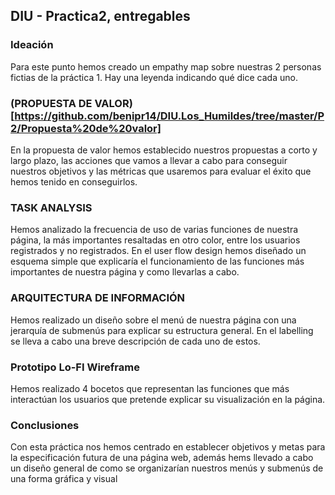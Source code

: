 ## DIU - Practica2, entregables

### Ideación 
  Para este punto hemos creado un empathy map sobre nuestras 2 personas fictias de la práctica 1. Hay una leyenda indicando qué dice cada uno.


### (PROPUESTA DE VALOR)[https://github.com/benipr14/DIU.Los_Humildes/tree/master/P2/Propuesta%20de%20valor]
  En la propuesta de valor hemos establecido nuestros propuestas a corto y largo plazo, las acciones que vamos a llevar a cabo para conseguir nuestros objetivos y las métricas que usaremos para evaluar el éxito que hemos tenido en conseguirlos.


### TASK ANALYSIS
  Hemos analizado la frecuencia de uso de varias funciones de nuestra página, la más importantes resaltadas en otro color, entre los usuarios registrados y no registrados.
  En el user flow design hemos diseñado un esquema simple que explicaría el funcionamiento de las funciones más importantes de nuestra página y como llevarlas a cabo.


### ARQUITECTURA DE INFORMACIÓN
  Hemos realizado un diseño sobre el menú de nuestra página con una jerarquía de submenús para explicar su estructura general.
  En el labelling se lleva a cabo una breve descripción de cada uno de estos.


### Prototipo Lo-FI Wireframe 
  Hemos realizado 4 bocetos que representan las funciones que más interactúan los usuarios que pretende explicar su visualización en la página.

### Conclusiones  
  Con esta práctica nos hemos centrado en establecer objetivos y metas para la especificación futura de una página web, además hems llevado a cabo un diseño general de como se organizarían nuestros menús y submenús de una forma gráfica y visual
